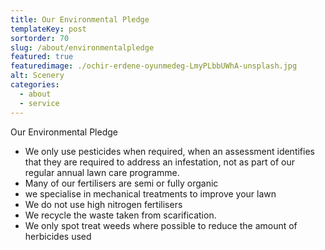 ```yaml
---
title: Our Environmental Pledge
templateKey: post
sortorder: 70
slug: /about/environmentalpledge
featured: true
featuredimage: ./ochir-erdene-oyunmedeg-LmyPLbbUWhA-unsplash.jpg
alt: Scenery
categories:
  - about
  - service
---
```

Our Environmental Pledge

- We only use pesticides when required, when an assessment identifies that they are required to address an infestation, not as part of our regular annual lawn care programme.
- Many of our fertilisers are semi or fully organic
- we specialise in mechanical treatments to improve your lawn
- We do not use high nitrogen fertilisers
- We recycle the waste taken from scarification.
- We only spot treat weeds where possible to reduce the amount of herbicides used